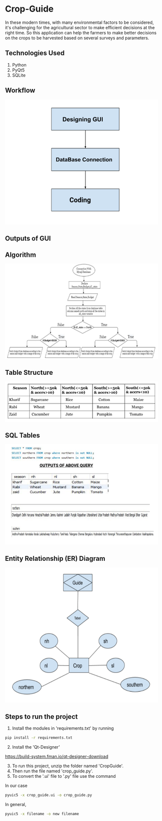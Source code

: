 # Crop-Guide

In these modern times, with many environmental factors to be considered, it's challenging for the agricultural sector to make efficient decisions at the right time. So this application can help the farmers to make better decisions on the crops to be harvested based on several surveys and parameters.

## Technologies Used

1. Python
2. PyQt5
3. SQLite

## Workflow

<img src="images/workflow.png" alt="workflow">

## Outputs of GUI



## Algorithm

<img src="images/algorithm.png" alt="algorithm">

## Table Structure

<img src="images/table.png" alt="table">

## SQL Tables

<img src="images/sql.png" alt="sql">

## Entity Relationship (ER) Diagram

<img src="images/er-diagram.png" alt="er">

## Steps to run the project

1. Install the modules in 'requirements.txt' by running

```bash
pip install -r requirements.txt
```

2. Install the 'Qt-Designer'

https://build-system.fman.io/qt-designer-download

3. To run this project, unzip the folder named 'CropGuide'.
4. Then run the file named 'crop_guide.py'.
5. To convert the '.ui' file to '.py' file use the command

In our case 

```bash
pyuic5 -x crop_guide.ui -o crop_guide.py
```

In general,

```bash
pyuic5 -x filename -o new filename
```